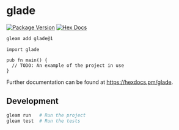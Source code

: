 # glade

[![Package Version](https://img.shields.io/hexpm/v/glade)](https://hex.pm/packages/glade)
[![Hex Docs](https://img.shields.io/badge/hex-docs-ffaff3)](https://hexdocs.pm/glade/)

```sh
gleam add glade@1
```
```gleam
import glade

pub fn main() {
  // TODO: An example of the project in use
}
```

Further documentation can be found at <https://hexdocs.pm/glade>.

## Development

```sh
gleam run   # Run the project
gleam test  # Run the tests
```
